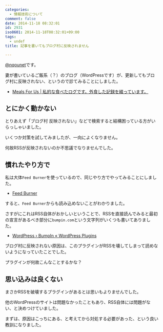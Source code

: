 ```yaml
---
categories:
  - 情報技術について
comment: false
date: 2014-11-18 08:32:01
id: 2931
iso8601: 2014-11-18T08:32:01+09:00
tags:
  - undef
title: 記事を書いてもブログ村に反映されません

---
```


<p><a href="https://twitter.com/nqounet">@nqounet</a>です。</p>

<p>妻が書いているご飯系（？）のブログ（WordPressです）が、更新してもブログ村に反映されない、というので診てみることにしました。</p>

<ul>
<li><a href="http://meals-for.us/">Meals For Us | 私的な食べたログです。外食した記録を綴っています。</a></li>
</ul>



<h2>とにかく動かない</h2>

<p>とりあえず「ブログ村 反映されない」などで検索すると結構困っている方がいらっしゃいました。</p>

<p>いくつか対策を試してみましたが、一向によくなりません。</p>

<p>何故RSSが反映されないのか不思議でなりませんでした。</p>

<h2>慣れたやり方で</h2>

<p>私は大体<code>Feed Burner</code>を使っているので、同じやり方でやってみることにしました。</p>

<ul>
<li><a href="https://feedburner.google.com/">Feed Burner</a></li>
</ul>

<p>すると、<code>Feed Burner</code>からも読み込めないことがわかりました。</p>

<p>さすがにこれはRSS自体がおかしいということで、RSSを直接読んでみると最初の宣言があるべき部分に<code>bumpin.com</code>という文字列がいくつも書いてありました。</p>

<ul>
<li><a href="https://wordpress.org/plugins/bumpin/">WordPress › BumpIn « WordPress Plugins</a></li>
</ul>

<p>ブログ村に反映されない原因は、このプラグインがRSSを壊してしまって読めないようになっていたことでした。</p>

<p>プラグインが何故こんなことするかな？</p>

<h2>思い込みは良くない</h2>

<p>まさかRSSを破壊するプラグインがあるとは思いもよりませんでした。</p>

<p>他のWordPressのサイトは問題なかったこともあり、RSS自体には問題がない、と決めつけていました。</p>

<p>まずは、原因はこっちにある、と考えてから対処する必要があった、という良い教訓になりました。</p>
    	